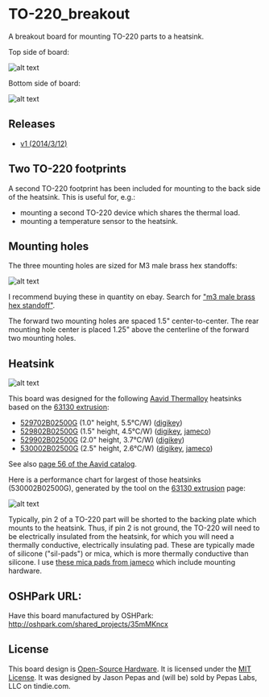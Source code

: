 TO-220_breakout
===============

A breakout board for mounting TO-220 parts to a heatsink.

Top side of board:

![alt text](https://raw.github.com/pepaslabs/TO-220_breakout/master/revisions/v1/top.png "Top side of board")

Bottom side of board:

![alt text](https://raw.github.com/pepaslabs/TO-220_breakout/master/revisions/v1/bottom.png "Bottom side of board")

## Releases

* [v1 (2014/3/12)](https://github.com/pepaslabs/TO-220_breakout/releases/tag/v1.0)

## Two TO-220 footprints

A second TO-220 footprint has been included for mounting to the back side of the heatsink.  This is useful for, e.g.:
* mounting a second TO-220 device which shares the thermal load.
* mounting a temperature sensor to the heatsink.

## Mounting holes

The three mounting holes are sized for M3 male brass hex standoffs:

![alt text](https://raw.github.com/pepaslabs/TO-220_breakout/master/github%20media/m3_hex_standoffs.jpg "M3 hex standoffs")

I recommend buying these in quantity on ebay.  Search for ["m3 male brass hex standoff"](http://www.ebay.com/sch/i.html?_nkw=m3+brass+male+hex+standoff).

The forward two mounting holes are spaced 1.5" center-to-center.  The rear mounting hole center is placed 1.25" above the centerline of the forward two mounting holes.

## Heatsink

![alt text](https://raw.github.com/pepaslabs/TO-220_breakout/master/github%20media/530002B02500.jpg "Aavid 530002B02500G heat sink")

This board was designed for the following [Aavid Thermalloy](http://www.aavid.com/) heatsinks based on the [63130 extrusion](http://www.aavid.com/products/extrusion-heatsinks/63130):
* [529702B02500G](http://www.aavid.com/products/standard/529702b02500g) (1.0" height, 5.5&deg;C/W) ([digikey](http://www.digikey.com/product-detail/en/529702B02500G/HS404-ND/1625478))
* [529802B02500G](http://www.aavid.com/products/standard/529802b02500g) (1.5" height, 4.5&deg;C/W) ([digikey](http://www.digikey.com/product-detail/en/529802B02500G/HS350-ND/1216357), [jameco](https://www.jameco.com/webapp/wcs/stores/servlet/Product_10001_10001_2039793_-1))
* [529902B02500G](http://www.aavid.com/products/standard/529902b02500g) (2.0" height, 3.7&deg;C/W) ([digikey](http://www.digikey.com/product-detail/en/529902B02500G/HS374-ND/1216379))
* [530002B02500G](http://www.aavid.com/products/standard/530002b02500g) (2.5" height, 2.6&deg;C/W) ([digikey](http://www.digikey.com/product-detail/en/530002B02500G/HS380-ND/1216384), [jameco](https://www.jameco.com/webapp/wcs/stores/servlet/Product_10001_10001_696626_-1))

See also [page 56 of the Aavid catalog](http://www.aavid.com/sites/default/files/literature/Aavid-Board-Level-Heatsinks-Catalog.pdf#page=56).

Here is a performance chart for largest of those heatsinks (530002B02500G), generated by the tool on the [63130 extrusion](http://www.aavid.com/products/extrusion-heatsinks/63130) page:

![alt text](https://raw.github.com/pepaslabs/TO-220_breakout/master/github%20media/530002B02500_performance.png "530002B02500G performance")

Typically, pin 2 of a TO-220 part will be shorted to the backing plate which mounts to the heatsink.  Thus, if pin 2 is not ground, the TO-220 will need to be electrically insulated from the heatsink, for which you will need a thermally conductive, electrically insulating pad.  These are typically made of silicone ("sil-pads") or mica, which is more thermally conductive than silicone.  I use [these mica pads from jameco](https://www.jameco.com/webapp/wcs/stores/servlet/Product_10001_10001_34121_-1) which include mounting hardware.

## OSHPark URL:

Have this board manufactured by OSHPark: http://oshpark.com/shared_projects/35mMKncx

## License

This board design is [Open-Source Hardware](http://www.oshwa.org/definition/).  It is licensed under the [MIT License](http://opensource.org/licenses/MIT).  It was designed by Jason Pepas and (will be) sold by Pepas Labs, LLC on tindie.com.
